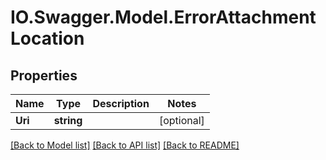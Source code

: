 # IO.Swagger.Model.ErrorAttachmentLocation
## Properties

Name | Type | Description | Notes
------------ | ------------- | ------------- | -------------
**Uri** | **string** |  | [optional] 

[[Back to Model list]](../README.md#documentation-for-models) [[Back to API list]](../README.md#documentation-for-api-endpoints) [[Back to README]](../README.md)

